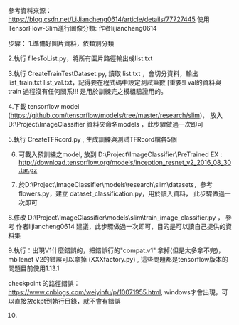 參考資料來源：https://blog.csdn.net/LiJiancheng0614/article/details/77727445  使用TensorFlow-Slim進行圖像分類: 作者lijiancheng0614 


步驟：
1.準備好圖片資料，依類別分類

2.執行 filesToList.py，將所有圖片路徑輸出成list.txt

3.執行 CreateTrainTestDataset.py, 讀取 list.txt ，會切分資料，輸出 list_train.txt list_val.txt，記得要在程式碼中設定測試筆數
[重要!] val的資料與train 過程沒有任何關系!!! 是用於訓練完之模組驗證用的。

4.下載 tensorflow model (https://github.com/tensorflow/models/tree/master/research/slim)，
  放入D:\Project\ImageClassifier 資料夾命名models ，此步驟做過一次即可
  
5.執行 CreateTFRcord.py , 生成訓練與測試TFRcord檔各5個

6. 可載入預訓練之model, 放到 D:\Project\ImageClassifier\PreTrained    EX : http://download.tensorflow.org/models/inception_resnet_v2_2016_08_30.tar.gz
   
7. 於D:\Project\ImageClassifier\models\research\slim\datasets，參考flowers.py，建立 dataset_classification.py，用於讀入資料， 此步驟做過一次即可

8.修改 D:\Project\ImageClassifier\models\slim\train_image_classifier.py ， 參考 作者lijiancheng0614 建議，此步驟做過一次即可，目的是可以讀自己提供的資料集

9.執行：出現V1什麼錯誤的，把錯誤行的"compat.v1" 拿掉(但是太多拿不完)，mbilenet V2的錯誤可以拿掉 (XXXfactory.py) , 這些問題都是tensorflow版本的問題目前使用1.13.1

checkpoint 的路徑錯誤：https://www.cnblogs.com/weiyinfu/p/10071955.html, windows才會出現，可以直接放ckpt到執行目錄，就不會有錯誤

10.
